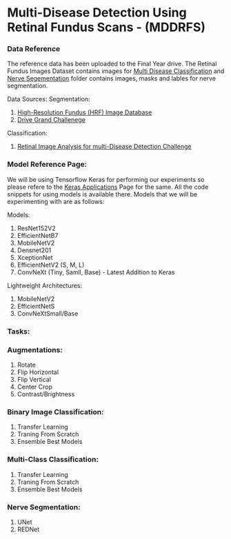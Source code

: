 # Multi-Disease Detection Using Retinal Fundus Scans - (MDDRFS)

### Data Reference
The reference data has been uploaded to the Final Year drive. The Retinal Fundus Images Dataset contains images for [Multi Disease Classification](https://drive.google.com/drive/folders/1eMeRzGTF54cKfhUai8lg2bJwYsHUlP18?usp=sharing) and [Nerve Segementation](https://drive.google.com/drive/folders/1SyB0az9RY-j3BsRTdH0m-deUhHzAH2f9?usp=sharing) folder contains images, masks and lables for nerve segmentation. 

Data Sources:
Segmentation:
1. [High-Resolution Fundus (HRF) Image Database](https://www5.cs.fau.de/research/data/fundus-images/)
2. [Drive Grand Challenege](https://drive.grand-challenge.org/Download/)

Classification:
1. [Retinal Image Analysis for multi-Disease Detection Challenge](https://riadd.grand-challenge.org/Download/)


### Model Reference Page:
We will be using Tensorflow Keras for performing our experiments so please refere to the [Keras Applications](https://keras.io/api/applications/) Page for the same. All the code snippets for using models is available there. Models that we will be experimenting with are as follows:

Models:

1. ResNet152V2
2. EfficientNetB7
3. MobileNetV2
4. Densnet201
5. XceptionNet
6. EfficientNetV2 (S, M, L)
7. ConvNeXt (Tiny, Samll, Base) - Latest Addition to Keras

Lightweight Architectures:

1. MobileNetV2
2. EfficientNetS
3. ConvNeXtSmall/Base

### Tasks:

### Augmentations:
1. Rotate
2. Flip Horizontal
3. Flip Vertical
4. Center Crop
5. Contrast/Brightness

### Binary Image Classification:
1. Transfer Learning
2. Traning From Scratch
3. Ensemble Best Models

### Multi-Class Classification:
1. Transfer Learning
2. Traning From Scratch
3. Ensemble Best Models

### Nerve Segmentation:
1. UNet
2. REDNet

